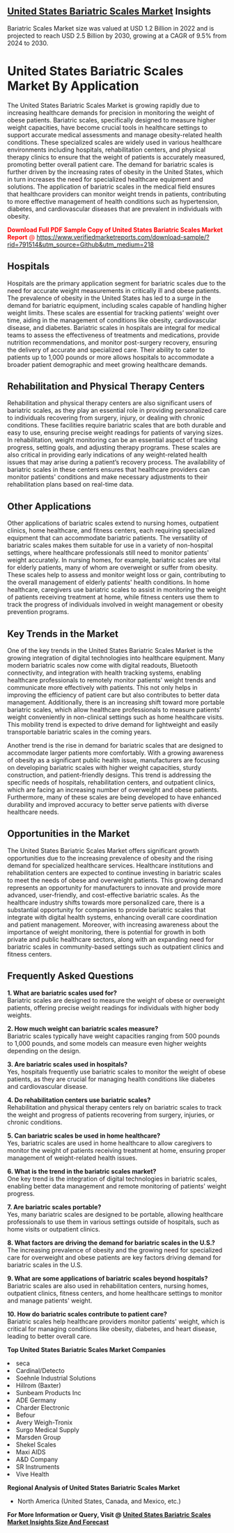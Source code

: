 <h2><a href="https://www.verifiedmarketreports.com/download-sample/?rid=791514&amp;utm_source=Github&amp;utm_medium=218" target="_blank">United States Bariatric Scales Market</a> Insights</h2><p>Bariatric Scales Market size was valued at USD 1.2 Billion in 2022 and is projected to reach USD 2.5 Billion by 2030, growing at a CAGR of 9.5% from 2024 to 2030.</p><p><h1>United States Bariatric Scales Market By Application</h1> <p>The United States Bariatric Scales Market is growing rapidly due to increasing healthcare demands for precision in monitoring the weight of obese patients. Bariatric scales, specifically designed to measure higher weight capacities, have become crucial tools in healthcare settings to support accurate medical assessments and manage obesity-related health conditions. These specialized scales are widely used in various healthcare environments including hospitals, rehabilitation centers, and physical therapy clinics to ensure that the weight of patients is accurately measured, promoting better overall patient care. The demand for bariatric scales is further driven by the increasing rates of obesity in the United States, which in turn increases the need for specialized healthcare equipment and solutions. The application of bariatric scales in the medical field ensures that healthcare providers can monitor weight trends in patients, contributing to more effective management of health conditions such as hypertension, diabetes, and cardiovascular diseases that are prevalent in individuals with obesity. <p><span class=""><span style="color: #ff0000;"><strong>Download Full PDF Sample Copy of United States Bariatric Scales Market Report</strong> @ </span><a href="https://www.verifiedmarketreports.com/download-sample/?rid=791514&amp;utm_source=Github&amp;utm_medium=218" target="_blank">https://www.verifiedmarketreports.com/download-sample/?rid=791514&amp;utm_source=Github&amp;utm_medium=218</a></span></p> <h2>Hospitals</h2> <p>Hospitals are the primary application segment for bariatric scales due to the need for accurate weight measurements in critically ill and obese patients. The prevalence of obesity in the United States has led to a surge in the demand for bariatric equipment, including scales capable of handling higher weight limits. These scales are essential for tracking patients’ weight over time, aiding in the management of conditions like obesity, cardiovascular disease, and diabetes. Bariatric scales in hospitals are integral for medical teams to assess the effectiveness of treatments and medications, provide nutrition recommendations, and monitor post-surgery recovery, ensuring the delivery of accurate and specialized care. Their ability to cater to patients up to 1,000 pounds or more allows hospitals to accommodate a broader patient demographic and meet growing healthcare demands. <h2>Rehabilitation and Physical Therapy Centers</h2> <p>Rehabilitation and physical therapy centers are also significant users of bariatric scales, as they play an essential role in providing personalized care to individuals recovering from surgery, injury, or dealing with chronic conditions. These facilities require bariatric scales that are both durable and easy to use, ensuring precise weight readings for patients of varying sizes. In rehabilitation, weight monitoring can be an essential aspect of tracking progress, setting goals, and adjusting therapy programs. These scales are also critical in providing early indications of any weight-related health issues that may arise during a patient’s recovery process. The availability of bariatric scales in these centers ensures that healthcare providers can monitor patients' conditions and make necessary adjustments to their rehabilitation plans based on real-time data. <h2>Other Applications</h2> <p>Other applications of bariatric scales extend to nursing homes, outpatient clinics, home healthcare, and fitness centers, each requiring specialized equipment that can accommodate bariatric patients. The versatility of bariatric scales makes them suitable for use in a variety of non-hospital settings, where healthcare professionals still need to monitor patients' weight accurately. In nursing homes, for example, bariatric scales are vital for elderly patients, many of whom are overweight or suffer from obesity. These scales help to assess and monitor weight loss or gain, contributing to the overall management of elderly patients' health conditions. In home healthcare, caregivers use bariatric scales to assist in monitoring the weight of patients receiving treatment at home, while fitness centers use them to track the progress of individuals involved in weight management or obesity prevention programs. <h2>Key Trends in the Market</h2> <p>One of the key trends in the United States Bariatric Scales Market is the growing integration of digital technologies into healthcare equipment. Many modern bariatric scales now come with digital readouts, Bluetooth connectivity, and integration with health tracking systems, enabling healthcare professionals to remotely monitor patients' weight trends and communicate more effectively with patients. This not only helps in improving the efficiency of patient care but also contributes to better data management. Additionally, there is an increasing shift toward more portable bariatric scales, which allow healthcare professionals to measure patients’ weight conveniently in non-clinical settings such as home healthcare visits. This mobility trend is expected to drive demand for lightweight and easily transportable bariatric scales in the coming years. <p>Another trend is the rise in demand for bariatric scales that are designed to accommodate larger patients more comfortably. With a growing awareness of obesity as a significant public health issue, manufacturers are focusing on developing bariatric scales with higher weight capacities, sturdy construction, and patient-friendly designs. This trend is addressing the specific needs of hospitals, rehabilitation centers, and outpatient clinics, which are facing an increasing number of overweight and obese patients. Furthermore, many of these scales are being developed to have enhanced durability and improved accuracy to better serve patients with diverse healthcare needs. <h2>Opportunities in the Market</h2> <p>The United States Bariatric Scales Market offers significant growth opportunities due to the increasing prevalence of obesity and the rising demand for specialized healthcare services. Healthcare institutions and rehabilitation centers are expected to continue investing in bariatric scales to meet the needs of obese and overweight patients. This growing demand represents an opportunity for manufacturers to innovate and provide more advanced, user-friendly, and cost-effective bariatric scales. As the healthcare industry shifts towards more personalized care, there is a substantial opportunity for companies to provide bariatric scales that integrate with digital health systems, enhancing overall care coordination and patient management. Moreover, with increasing awareness about the importance of weight monitoring, there is potential for growth in both private and public healthcare sectors, along with an expanding need for bariatric scales in community-based settings such as outpatient clinics and fitness centers. <h2>Frequently Asked Questions</h2> <p><b>1. What are bariatric scales used for?</b><br> Bariatric scales are designed to measure the weight of obese or overweight patients, offering precise weight readings for individuals with higher body weights. </p> <p><b>2. How much weight can bariatric scales measure?</b><br> Bariatric scales typically have weight capacities ranging from 500 pounds to 1,000 pounds, and some models can measure even higher weights depending on the design. </p> <p><b>3. Are bariatric scales used in hospitals?</b><br> Yes, hospitals frequently use bariatric scales to monitor the weight of obese patients, as they are crucial for managing health conditions like diabetes and cardiovascular disease. </p> <p><b>4. Do rehabilitation centers use bariatric scales?</b><br> Rehabilitation and physical therapy centers rely on bariatric scales to track the weight and progress of patients recovering from surgery, injuries, or chronic conditions. </p> <p><b>5. Can bariatric scales be used in home healthcare?</b><br> Yes, bariatric scales are used in home healthcare to allow caregivers to monitor the weight of patients receiving treatment at home, ensuring proper management of weight-related health issues. </p> <p><b>6. What is the trend in the bariatric scales market?</b><br> One key trend is the integration of digital technologies in bariatric scales, enabling better data management and remote monitoring of patients' weight progress. </p> <p><b>7. Are bariatric scales portable?</b><br> Yes, many bariatric scales are designed to be portable, allowing healthcare professionals to use them in various settings outside of hospitals, such as home visits or outpatient clinics. </p> <p><b>8. What factors are driving the demand for bariatric scales in the U.S.?</b><br> The increasing prevalence of obesity and the growing need for specialized care for overweight and obese patients are key factors driving demand for bariatric scales in the U.S. </p> <p><b>9. What are some applications of bariatric scales beyond hospitals?</b><br> Bariatric scales are also used in rehabilitation centers, nursing homes, outpatient clinics, fitness centers, and home healthcare settings to monitor and manage patients' weight. </p> <p><b>10. How do bariatric scales contribute to patient care?</b><br> Bariatric scales help healthcare providers monitor patients' weight, which is critical for managing conditions like obesity, diabetes, and heart disease, leading to better overall care. </p></p><p><strong>Top United States Bariatric Scales Market Companies</strong></p><div data-test-id=""><p><li>seca</li><li> Cardinal/Detecto</li><li> Soehnle Industrial Solutions</li><li> Hillrom (Baxter)</li><li> Sunbeam Products Inc</li><li> ADE Germany</li><li> Charder Electronic</li><li> Befour</li><li> Avery Weigh-Tronix</li><li> Surgo Medical Supply</li><li> Marsden Group</li><li> Shekel Scales</li><li> Maxi AIDS</li><li> A&D Company</li><li> SR Instruments</li><li> Vive Health</li></p><div><strong>Regional Analysis of&nbsp;United States Bariatric Scales Market</strong></div><ul><li dir="ltr"><p dir="ltr">North America&nbsp;(United States, Canada, and Mexico, etc.)</p></li></ul><p><strong>For More Information or Query, Visit @&nbsp;</strong><strong><a href="https://www.verifiedmarketreports.com/product/bariatric-scales-market/?utm_source=Github&amp;utm_medium=218" target="_blank">United States Bariatric Scales Market Insights Size And Forecast</a></strong></p></div>

